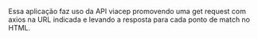 Essa aplicação faz uso da API viacep promovendo uma get request com axios na URL indicada e levando a resposta para cada ponto de match no HTML.
